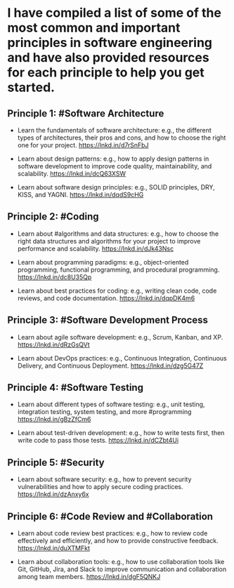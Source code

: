 # I have compiled a list of some of the most common and important principles in software engineering and have also provided resources for each principle to help you get started.

## Principle 1: #Software Architecture

- Learn the fundamentals of software architecture: e.g., the different types of architectures, their pros and cons, and how to choose the right one for your project.
https://lnkd.in/d7rSnFbJ


- Learn about design patterns: e.g., how to apply design patterns in software development to improve code quality, maintainability, and scalability.
https://lnkd.in/dcQ63XSW


- Learn about software design principles: e.g., SOLID principles, DRY, KISS, and YAGNI.
https://lnkd.in/dqdS9cHG


## Principle 2: #Coding

- Learn about #algorithms and data structures: e.g., how to choose the right data structures and algorithms for your project to improve performance and scalability.
https://lnkd.in/dJk43Nsc


- Learn about programming paradigms: e.g., object-oriented programming, functional programming, and procedural programming.
https://lnkd.in/dc8U35Qp


- Learn about best practices for coding: e.g., writing clean code, code reviews, and code documentation.
https://lnkd.in/dqpDK4m6


## Principle 3: #Software Development Process

- Learn about agile software development: e.g., Scrum, Kanban, and XP.
https://lnkd.in/dRzGsQVt


- Learn about DevOps practices: e.g., Continuous Integration, Continuous Delivery, and Continuous Deployment.
https://lnkd.in/dzg5G47Z


## Principle 4: #Software Testing

- Learn about different types of software testing: e.g., unit testing, integration testing, system testing, and more #programming
https://lnkd.in/gBzZfCm6


- Learn about test-driven development: e.g., how to write tests first, then write code to pass those tests.
https://lnkd.in/dCZbt4Ui


## Principle 5: #Security

- Learn about software security: e.g., how to prevent security vulnerabilities and how to apply secure coding practices.
https://lnkd.in/dzAnxy6x


## Principle 6: #Code Review and #Collaboration

- Learn about code review best practices: e.g., how to review code effectively and efficiently, and how to provide constructive feedback.
https://lnkd.in/duXTMFkt


- Learn about collaboration tools: e.g., how to use collaboration tools like Git, GitHub, Jira, and Slack to improve communication and collaboration among team members.
https://lnkd.in/dgF5QNKJ
